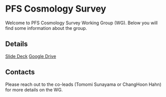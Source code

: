 # PFS Cosmology Survey
Welcome to PFS Cosmology Survey Working Group (WG). Below you will find some information about the group. 

## Details
[Slide Deck](https://docs.google.com/presentation/d/16pKiqYiowZQ_d1TCnpFEiR7IDrxhVmw06bp6B_cDhps/edit?usp=sharing)
[Google Drive](https://drive.google.com/drive/folders/1yY0fuCrLpWnJLhPWGP0i_zZtciBG1JnH?usp=sharing)

## Contacts
Please reach out to the co-leads (Tomomi Sunayama or ChangHoon Hahn) for more details on the WG. 
